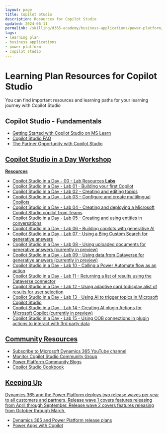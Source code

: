 ```yaml
---
layout: page
title: Copilot Studio
description: Resources for Copilot Studio
updated: 2024-06-11
permalink: /skilling/d365-academy/business-applications/power-platform/copilot-studio
tags:
- learning plan
- business applications
- power platform
- copilot studio
---
```


# Learning Plan Resources for Copilot Studio

You can find important resources and learning paths for your learning journey with Copilot Studio

## Copilot Studio - Fundamentals

* <a href="https://learn.microsoft.com/en-us/microsoft-copilot-studio/fundamentals-what-is-copilot-studio" target="_blank">Getting Started with Copilot Studio on MS Learn
* <a href="https://www.microsoft.com/en-us/microsoft-copilot/microsoft-copilot-studio#FAQ" target="_blank">Copilot Studio FAQ
* <a href="https://cloudpartners.transform.microsoft.com/download?assetname=assets%2FTraining%20Videos%2FModern%20Work%2FThe-Partner-Opportunity-with-Microsoft-Copilot-Studio.mp4" target="_blank">The Partner Opportunity with Copilot Studio

## Copilot Studio in a Day Workshop
**Resources**
* <a href="https://onedrive.live.com/?authkey=%21APx001IEOgY7Sao&id=158B31507335E9B8%2140181&cid=158B31507335E9B8" target="_blank">Copilot Studio in a Day - 00 - Lab Resources
**Labs**
* <a href="https://onedrive.live.com/?authkey=%21ALXpGA%2DZ5xsab8U&cid=158B31507335E9B8&id=158B31507335E9B8%2140171&parId=158B31507335E9B8%2140153&o=OneUp" target="_blank">Copilot Studio in a Day - Lab 01 - Building your first Copilot
* <a href="https://onedrive.live.com/?authkey=%21ALXpGA%2DZ5xsab8U&cid=158B31507335E9B8&id=158B31507335E9B8%2140169&parId=158B31507335E9B8%2140153&o=OneUp" target="_blank">Copilot Studio in a Day - Lab 02 - Creating and editing topics
* <a href="https://onedrive.live.com/?authkey=%21ALXpGA%2DZ5xsab8U&cid=158B31507335E9B8&id=158B31507335E9B8%2140170&parId=158B31507335E9B8%2140153&o=OneUp" target="_blank">Copilot Studio in a Day - Lab 03 - Configure and create multilingual Copilots
* <a href="https://onedrive.live.com/?authkey=%21ALXpGA%2DZ5xsab8U&cid=158B31507335E9B8&id=158B31507335E9B8%2140172&parId=158B31507335E9B8%2140153&o=OneUp" target="_blank">Copilot Studio in a Day - Lab 04 - Creating and deploying a Microsoft Copilot Studio copilot from Teams
* <a href="https://onedrive.live.com/?authkey=%21ALXpGA%2DZ5xsab8U&cid=158B31507335E9B8&id=158B31507335E9B8%2140174&parId=158B31507335E9B8%2140153&o=OneUp" target="_blank">Copilot Studio in a Day - Lab 05 - Creating and using entities in conversations
* <a href="https://onedrive.live.com/?authkey=%21ALXpGA%2DZ5xsab8U&cid=158B31507335E9B8&id=158B31507335E9B8%2140173&parId=158B31507335E9B8%2140153&o=OneUp" target="_blank">Copilot Studio in a Day - Lab 06 - Building copilots with generative AI
* <a href="https://onedrive.live.com/?authkey=%21ALXpGA%2DZ5xsab8U&cid=158B31507335E9B8&id=158B31507335E9B8%2140175&parId=158B31507335E9B8%2140153&o=OneUp" target="_blank">Copilot Studio in a Day - Lab 07 - Using a Bing Custom Search for generative answers
* <a href="https://onedrive.live.com/?authkey=%21ALXpGA%2DZ5xsab8U&cid=158B31507335E9B8&id=158B31507335E9B8%2140176&parId=158B31507335E9B8%2140153&o=OneUp" target="_blank">Copilot Studio in a Day - Lab 08 - Using uploaded documents for generative answers (currently in preview)
* <a href="https://onedrive.live.com/?authkey=%21ALXpGA%2DZ5xsab8U&cid=158B31507335E9B8&id=158B31507335E9B8%2140177&parId=158B31507335E9B8%2140153&o=OneUp" target="_blank">Copilot Studio in a Day - Lab 09 - Using data from Dataverse for generative answers (currently in preview)
* <a href="https://onedrive.live.com/?authkey=%21ALXpGA%2DZ5xsab8U&cid=158B31507335E9B8&id=158B31507335E9B8%2140178&parId=158B31507335E9B8%2140153&o=OneUp" target="_blank">Copilot Studio in a Day - Lab 10 - Calling a Power Automate flow as an action 
* <a href="https://onedrive.live.com/?authkey=%21ALXpGA%2DZ5xsab8U&cid=158B31507335E9B8&id=158B31507335E9B8%2140179&parId=158B31507335E9B8%2140153&o=OneUp" target="_blank">Copilot Studio in a Day - Lab 11 - Returning a list of results using the Dataverse connector
* <a href="https://onedrive.live.com/?authkey=%21ALXpGA%2DZ5xsab8U&cid=158B31507335E9B8&id=158B31507335E9B8%2140180&parId=158B31507335E9B8%2140153&o=OneUp" target="_blank">Copilot Studio in a Day - Lab 12 - Using adaptive card todisplay alist of results for user selection 
* <a href="https://onedrive.live.com/?authkey=%21ALXpGA%2DZ5xsab8U&cid=158B31507335E9B8&id=158B31507335E9B8%2140166&parId=158B31507335E9B8%2140153&o=OneUp" target="_blank">Copilot Studio in a Day - Lab 13 - Using AI to trigger topics in Microsoft Copilot Studio 
* <a href="https://onedrive.live.com/?authkey=%21ALXpGA%2DZ5xsab8U&cid=158B31507335E9B8&id=158B31507335E9B8%2140168&parId=158B31507335E9B8%2140153&o=OneUp" target="_blank">Copilot Studio in a Day - Lab 14 - Creating AI plugin Actions for Microsoft Copilot (currently in preview) 
* <a href="https://onedrive.live.com/?authkey=%21ALXpGA%2DZ5xsab8U&cid=158B31507335E9B8&id=158B31507335E9B8%2140167&parId=158B31507335E9B8%2140153&o=OneUp" target="_blank">Copilot Studio in a Day - Lab 15 - Using OOB connections in plugin actions to interact with 3rd party data

## Community Resources
* <a href="https://www.youtube.com/@MicrosoftDynamics365/playlists" target="_blank">Subscribe to Microsoft Dynamics 365 YouTube channel
* <a href="https://powerusers.microsoft.com/t5/Copilot-Studio-Community/ct-p/PVACommunity" target="_blank">Monitor Copilot Studio Community Group
* <a href="https://communitypowerplatformprod.powerappsportals.com/blogs/" target="_blank">Power Platform Community Blogs
* <a href="https://powerusers.microsoft.com/t5/Copilot-Studio-Cookbook/bd-p/cs_cookbooks" target="_blank">Copilot Studio Cookbook
  
## Keeping Up 
Dynamics 365 and the Power Platform deploys two release waves per year to all customers and partners. Release wave 1 covers features releasing from April through September.  Release wave 2 covers features releasing from October through March.

* <a href="https://docs.microsoft.com/en-us/dynamics365/release-plans/" target="_blank">Dynamics 365 and Power Platform release plans </a>
* <a href="https://cloudblogs.microsoft.com/powerplatform/2023/03/16/power-platform-is-leading-a-new-era-of-ai-generated-low-code-app-development/" target="_blank">Power Apps with Copilot </a>
